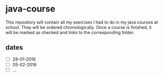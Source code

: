 # java-course

This repository will contain all my exercises I had to do in my java courses at school. They will be ordered chronologically.
Once a course is finished, it will be marked as checked and links to the corresponding folder.

## dates

- [ ] 29-01-2016
- [ ] 05-02-2016
- [ ] ...
